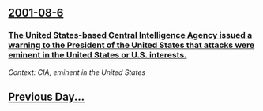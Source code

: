 ## [2001-08-6](/news/2001/08/6/index.md)

### [ The United States-based Central Intelligence Agency issued a warning to the President of the United States that attacks were eminent in the United States or U.S. interests.](/news/2001/08/6/the-united-states-based-central-intelligence-agency-issued-a-warning-to-the-president-of-the-united-states-that-attacks-were-eminent-in-the.md)
_Context: CIA, eminent in the United States_

## [Previous Day...](/news/2001/08/5/index.md)

